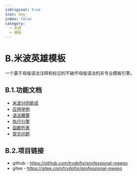 ```yaml
---
isOriginal: true
icon: dog
index: false
category:
  - 米波
  - 模板
---
```


# B.米波英雄模板

一个基于母版语法注释和标记的不破坏母版语法的非专业模板引擎。

## B.1.功能文档

* [米波分则能成](./b1.meepo.md)
* [应用举例](./b2.example.md)
* [语法概要](./b3.syntax.md)
* [执行引擎](./b4.engine.md)
* [函数列表](./b5.function.md)
* [常见问题](./b6.question.md)

## B.2.项目链接

* github - <https://github.com/trydofor/professional-meepo>
* gitee - <https://gitee.com/trydofor/professional-meepo>
